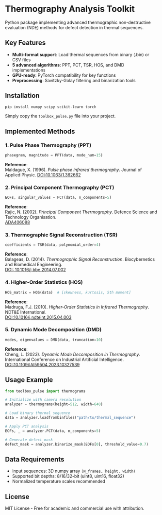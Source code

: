 # Thermography Analysis Toolkit

Python package implementing advanced thermographic non-destructive evaluation (NDE) methods for defect detection in thermal sequences.

## Key Features

- **Multi-format support**: Load thermal sequences from binary (.bin) or CSV files
- **5 advanced algorithms**: PPT, PCT, TSR, HOS, and DMD implementations
- **GPU-ready**: PyTorch compatibility for key functions
- **Preprocessing**: Savitzky-Golay filtering and binarization tools

## Installation

```bash
pip install numpy scipy scikit-learn torch
```

Simply copy the `toolbox_pulse.py` file into your project.

## Implemented Methods

### 1. Pulse Phase Thermography (PPT)
```python
phasegram, magnitude = PPT(data, mode_num=15)
```
**Reference**:  
Maldague, X. (1996). *Pulse phase infrared thermography*. Journal of Applied Physic.
[DOI:10.1063/1.362662](https://pubs.aip.org/aip/jap/article/79/5/2694/496162/Pulse-phase-infrared-thermography)

### 2. Principal Component Thermography (PCT)
```python
EOFs, singular_values = PCT(data, n_components=5)
```
**Reference**:  
Rajic, N. (2002). *Principal Component Thermography*. Defence Science and Technology Organisation.  
[ADA406088](https://www.sciencedirect.com/science/article/pii/S0263822302001617)

### 3. Thermographic Signal Reconstruction (TSR)
```python
coefficients = TSR(data, polynomial_order=4)
```
**Reference**:  
Balageas, D. (2014). *Thermographic Signal Reconstruction*. Biocybernetics and Biomedical Engineering.  
[DOI: 10.1016/j.bbe.2014.07.002](https://www.sciencedirect.com/science/article/pii/S0208521614000643?via%3Dihub)

### 4. Higher-Order Statistics (HOS)
```python
HOS_matrix = HOS(data)  # [skewness, kurtosis, 5th moment]
```
**Reference**:  
Madruga, F.J. (2010). *Higher-Order Statistics in Infrared Thermography*. NDT&E International.  
[DOI:10.1016/j.ndteint.2015.04.003](https://www.sciencedirect.com/science/article/pii/S0963869510000873)

### 5. Dynamic Mode Decomposition (DMD)
```python
modes, eigenvalues = DMD(data, truncation=10)
```
**Reference**:  
Cheng, L. (2023). *Dynamic Mode Decomposition in Thermography*. International Conference on Industrial Artificial Intelligence.  
[DOI:10.1109/IAI59504.2023.10327539](https://ieeexplore.ieee.org/document/10327539)

## Usage Example

```python
from toolbox_pulse import thermograms

# Initialize with camera resolution
analyzer = thermograms(height=512, width=640)

# Load binary thermal sequence
data = analyzer.loadfrombinfiles("path/to/thermal_sequence")

# Apply PCT analysis
EOFs, _ = analyzer.PCT(data, n_components=5)

# Generate defect mask
defect_mask = analyzer.binarize_mask(EOFs[0], threshold_value=0.7)
```

## Data Requirements
- Input sequences: 3D numpy array `(N_frames, height, width)`
- Supported bit depths: 8/16/32-bit (uint8, uint16, float32)
- Normalized temperature scales recommended

## License
MIT License - Free for academic and commercial use with attribution.
